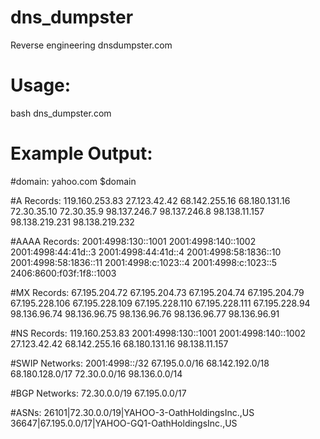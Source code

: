 # dns_dumpster
Reverse engineering dnsdumpster.com

# Usage:

bash dns_dumpster.com

# Example Output:

#domain:
yahoo.com $domain

#A Records:
119.160.253.83
27.123.42.42
68.142.255.16
68.180.131.16
72.30.35.10
72.30.35.9
98.137.246.7
98.137.246.8
98.138.11.157
98.138.219.231
98.138.219.232


#AAAA Records:
2001:4998:130::1001
2001:4998:140::1002
2001:4998:44:41d::3
2001:4998:44:41d::4
2001:4998:58:1836::10
2001:4998:58:1836::11
2001:4998:c:1023::4
2001:4998:c:1023::5
2406:8600:f03f:1f8::1003

#MX Records:
67.195.204.72
67.195.204.73
67.195.204.74
67.195.204.79
67.195.228.106
67.195.228.109
67.195.228.110
67.195.228.111
67.195.228.94
98.136.96.74
98.136.96.75
98.136.96.76
98.136.96.77
98.136.96.91

#NS Records:
119.160.253.83
2001:4998:130::1001
2001:4998:140::1002
27.123.42.42
68.142.255.16
68.180.131.16
98.138.11.157


#SWIP Networks: 
2001:4998::/32
67.195.0.0/16
68.142.192.0/18
68.180.128.0/17
72.30.0.0/16
98.136.0.0/14

#BGP Networks:
72.30.0.0/19
67.195.0.0/17

#ASNs:
26101|72.30.0.0/19|YAHOO-3-OathHoldingsInc.,US
36647|67.195.0.0/17|YAHOO-GQ1-OathHoldingsInc.,US

